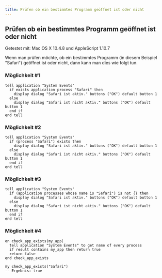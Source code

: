 ```yaml
---
title: Prüfen ob ein bestimmtes Programm geöffnet ist oder nicht
---
```


## Prüfen ob ein bestimmtes Programm geöffnet ist oder nicht

Getestet mit: Mac OS X 10.4.8 und AppleScript 1.10.7

Wenn man prüfen möchte, ob ein bestimmtes Programm (in diesem Beispiel "Safari") geöffnet ist oder nicht, dann kann man dies wie folgt tun.

### Möglichkeit #1

```applescript
tell application "System Events"
  if exists application process "Safari" then
    display dialog "Safari ist aktiv." buttons ("OK") default button 1
  else
    display dialog "Safari ist nicht aktiv." buttons ("OK") default button 1
  end if
end tell
```

### Möglichkeit #2

```applescript
tell application "System Events"
  if (process "Safari") exists then
    display dialog "Safari ist aktiv." buttons ("OK") default button 1
  else
    display dialog "Safari ist nicht aktiv." buttons ("OK") default button 1
  end if
end tell
```

### Möglichkeit #3

```applescript
tell application "System Events"
  if (application processes whose name is "Safari") is not {} then
    display dialog "Safari ist aktiv." buttons ("OK") default button 1
  else
    display dialog "Safari ist nicht aktiv." buttons ("OK") default button 1
  end if
end tell
```

### Möglichkeit #4

```applescript
on check_app_exists(my_app)
  tell application "System Events" to get name of every process
  if result contains my_app then return true
  return false
end check_app_exists

my check_app_exists("Safari")
-- Ergebnis: true
```
